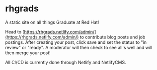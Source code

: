# rhgrads
A static site on all things Graduate at Red Hat!

Head to [https://rhgrads.netlify.com/admin/](https://rhgrads.netlify.com/admin/) to contribute blog posts and job postings.
After creating your post, click save and set the status to "in review" or "ready". A moderator will then check to see all's well and will then merge your post!

All CI/CD is currently done through Netlify and NetlifyCMS.